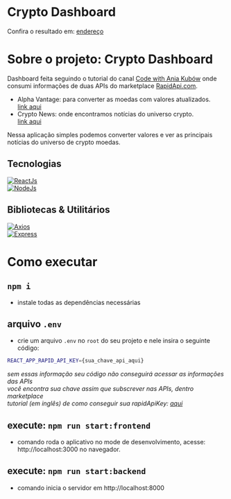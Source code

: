# Crypto Dashboard

Confira o resultado em: [endereço](https://huannvictor.github.io/crypto-dashboard/)  


# Sobre o projeto: Crypto Dashboard

Dashboard feita seguindo o tutorial do canal [Code with Ania Kubów](https://www.youtube.com/watch?v=WDwhJNbWka0&t=2997s) onde consumi informações de duas APIs do marketplace [RapidApi.com](http://rapidapi.com).
- Alpha Vantage: para converter as moedas com valores atualizados.  
  [link aqui]("https://rapidapi.com/alphavantage/api/alpha-vantage/")
- Crypto News: onde encontramos notícias do universo crypto.  
  [link aqui](https://rapidapi.com/enochmwanga@gmail.com/api/crypto-news15) 

Nessa aplicação simples podemos converter valores e ver as principais notícias do universo de crypto moedas.

## Tecnologias
[![ReactJs](https://img.shields.io/badge/-React-9cf)](https://pt-br.reactjs.org/)  
[![NodeJs](https://img.shields.io/badge/-NodeJs-green)](https://nodejs.org/en/)  


## Bibliotecas & Utilitários
  [![Axios](https://img.shields.io/badge/CientHTTP-Axios-blue)](https://axios-http.com/)  
  [![Express](https://img.shields.io/badge/Framework-Express-blue)](https://expressjs.com/)

# Como executar

## `npm i`
- instale todas as dependências necessárias  


## arquivo `.env`
- crie um arquivo `.env` no `root` do seu projeto e nele insira o seguinte código:
```bash
REACT_APP_RAPID_API_KEY={sua_chave_api_aqui}
```
_sem essas informação seu código não conseguirá acessar as informações das APIs_  
_você encontra sua chave assim que subscrever nas APIs, dentro marketplace_  
_tutorial (em inglês) de como conseguir sua rapidApiKey: [aqui](https://youtu.be/WDwhJNbWka0)_

## execute: `npm run start:frontend`
- comando roda o aplicativo no mode de desenvolvimento, acesse: http://localhost:3000 no navegador.

## execute: `npm run start:backend`
 - comando inicia o servidor em http://localhost:8000

